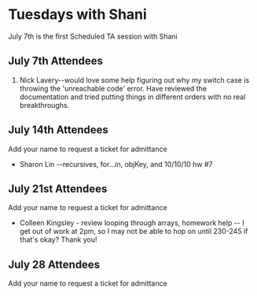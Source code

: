 # Tuesdays with Shani

July 7th is the first Scheduled TA session with Shani

## July 7th Attendees



1. Nick Lavery--would love some help figuring out why my switch case is throwing the 'unreachable code' error. Have reviewed the documentation and tried putting things in different orders with no real breakthroughs. 



 ## July 14th Attendees

Add your name to request a ticket for admittance

- Sharon Lin --recursives, for...in, objKey, and 10/10/10 hw #7
 
## July 21st Attendees

Add your name to request a ticket for admittance

- Colleen Kingsley - review looping through arrays, homework help -- I get out of work at 2pm, so I may not be able to hop on until 230-245 if that's okay? Thank you!

## July 28 Attendees

Add your name to request a ticket for admittance

